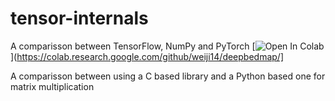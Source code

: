 # tensor-internals

A comparisson between TensorFlow, NumPy and PyTorch
[![Open In Colab](https://colab.research.google.com/assets/colab-badge.svg)](https://colab.research.google.com/github/weiji14/deepbedmap/]

A comparisson between using a C based library and a Python based one for matrix multiplication